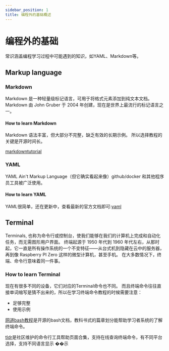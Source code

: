 ```yaml
---
sidebar_position: 1
title: 编程外的基础概述
---
```


# 编程外的基础

常识涵盖编程学习过程中可能遇到的知识，如YAML、Markdown等。

## Markup language

### Markdown

Markdown 是一种轻量级标记语言，可用于将格式元素添加到纯文本文档。 Markdown 由 John Gruber 于 2004 年创建，现在是世界上最流行的标记语言之一。

#### How to learn Markdown

Markdown 语法丰富，但大部分不完整，缺乏有效的长期示例。 所以选择教程的关键是开源时间长。

[markdowntutorial](https://www.markdowntutorial.com/)

### YAML

YAML Ain't Markup Language（但它确实看起来像）github/docker 和其他程序员工具被广泛使用。

#### How to learn YAML

YAML很简单，还在更新中，查看最新的官方文档即可:[yaml](https://yaml.org/)

## Terminal

Terminals, 也称为命令行或控制台，使我们能够在我们的计算机上完成和自动化任务，而无需图形用户界面。 终端起源于 1950 年代到 1960 年代左右，从那时起，它一直是所有操作系统的一个不变特征——从台式机到隐藏在云中的服务器，再到像 Raspberry PI Zero 这样的微型计算机，甚至手机。 在大多数情况下，终端、命令行意味着同一件事。

### How to learn Terminal

现在有很多不同的设备，它们对应的Terminal命令也不同。 而且终端命令往往直接单词缩写是猜不出来的，所以在学习终端命令教程的时候需要注意：

- 足够完整
- 使用示例

[网道bash教程](https://wangdoc.com/bash/intro)是开源的bash文档，教科书式的篇章划分能帮助学习者系统的了解终端命令。

[tldr](https://tldr.inbrowser.app/)是社区维护的命令行工具帮助页面合集，支持在线查询终端命令，有不同平台选择，支持不同语言显示
��示
